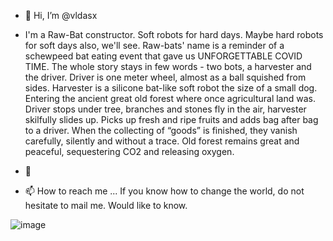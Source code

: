 - 👋 Hi, I’m @vldasx
- I'm a Raw-Bat constructor. Soft robots for hard days. Maybe hard robots for soft days also, we'll see. 
Raw-bats' name is a reminder of a schewpeed bat eating event that gave us UNFORGETTABLE COVID TIME. 
The whole story stays in few words - two bots, a harvester and the driver. Driver is one meter wheel, 
almost as a ball squished from sides. Harvester is a silicone bat-like soft robot the size of a small dog. 
Entering the ancient great old forest where once agricultural land was. Driver stops under tree, branches 
and stones fly in the air, harvester skilfully slides up. Picks up fresh and ripe fruits and adds bag after 
bag to a driver. When the collecting of “goods” is finished, they vanish carefully, silently and without a 
trace. Old forest remains great and peaceful, sequestering CO2 and releasing oxygen.

- 💞️ 
- 📫 How to reach me ... If you know how to change the world, do not hesitate to mail me. Would like to know.

<!---
vldasx/vldasx is a ✨ special ✨ repository because its `README.md` (this file) appears on your GitHub profile.
You can click the Preview link to take a look at your changes.
--->
![image](https://user-images.githubusercontent.com/38176126/119252912-f855ac80-bbae-11eb-84ca-a6c7b42edae4.png)
